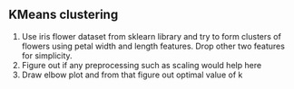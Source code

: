 ## KMeans clustering

1. Use iris flower dataset from sklearn library and try to form clusters of flowers using petal width and length features. Drop other two features for simplicity.
2. Figure out if any preprocessing such as scaling would help here
3. Draw elbow plot and from that figure out optimal value of k